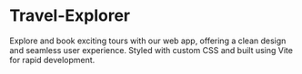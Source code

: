 # Travel-Explorer
Explore and book exciting tours with our web app, offering a clean design and seamless user experience. Styled with custom CSS and built using Vite for rapid development.
